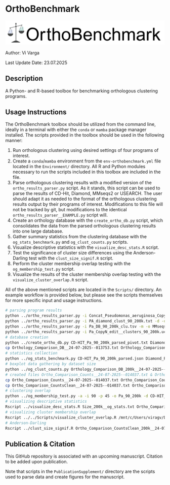 # OrthoBenchmark

![OrthoBenchmark logo](./img/Logo__OrthoBenchmark.png)

Author: Vi Varga

Last Update Date: 23.07.2025


## Description

A Python- and R-based toolbox for benchmarking orthologous clustering programs.


## Usage Instructions

The OrthoBenchmark toolbox should be utilized from the command line, ideally in a terminal with either the `conda` or `mamba` package manager installed. The scripts provided in the toolbox should be used in the following manner:

1. Run orthologous clustering using desired settings of four programs of interest.
2. Create a `conda`/`mamba` environment from the `env-orthobenchmark.yml` file located in the `Environment/` directory. All R and Python modules necessary to run the scripts included in this toolbox are included in the file.
3. Parse orthologous clustering results with a modified version of the `ortho_results_parser.py` script. As it stands, this script can be used to parse the results of CD-Hit, Diamond, MMseqs2 or USEARCH. The user should adapt it as needed to the format of the orthologous clustering results output by their programs of interest. Modifications to this file will not be tracked by git, but modifications to the identical `ortho_results_parser__EXAMPLE.py` script will.
4. Create an orthology database with the `create_ortho_db.py` script, which consolidates the data from the parsed orthologous clustering results into one large database.
5. Gather summary statistics from the clustering database with the `og_stats_benchmark.py` and `og_clust_counts.py` scripts.
6. Visualize descriptive statistics with the `visualize_desc_stats.R` script.
7. Test the significance of cluster size differences using the Anderson-Darling test with the `clust_size_signif.R` script.
8. Perform the cluster membership overlap testing with the `og_membership_test.py` script.
9. Visualize the results of the cluster membership overlap testing with the `visualize_cluster_overlap.R` script.

All of the above mentioned scripts are located in the `Scripts/` directory. An example workflow is provided below, but please see the scripts themselves for more specific input and usage instructions.

```bash
# parsing program results
python ../ortho_results_parser.py -i Concat_Pseudomonas_aeruginosa_CopyN_edit_90_200k.clstr -c -o CD-HIT_Pa_90_200k
python ../ortho_results_parser.py -i PA_diamond_clust_90_200k.txt -d -o Diamond_Pa_90_200k
python ../ortho_results_parser.py -i Pa_DB_90_200k_clu.tsv -m -o MMseqs2_Pa_90_200k
python ../ortho_results_parser.py -i Pa_CopyN_edit__clusters_90_200k.uc -u -o USEARCH_Pa_90_200k
# database creation
python ../create_ortho_db.py CD-HIT_Pa_90_200k_parsed_pivot.txt Diamond_Pa_90_200k_parsed_pivot.txt MMseqs2_Pa_90_200k_parsed_pivot.txt USEARCH_Pa_90_200k_parsed_pivot.txt
cp Orthology_Comparison_DB__24-07-2025--013753.txt Orthology_Comparison_DB_200k__24-07-2025--013753.txt
# statistics collection
python ../og_stats_benchmark.py CD-HIT_Pa_90_200k_parsed.json Diamond_Pa_90_200k_parsed.json MMseqs2_Pa_90_200k_parsed.json USEARCH_Pa_90_200k_parsed.json -NAME Size_200k
# boxplot data gathering by dataset size
python ../og_clust_counts.py Orthology_Comparison_DB_200k__24-07-2025--013753.txt
# created files Ortho_Comparison_Counts__24-07-2025--014037.txt & Ortho_Comparison_CountsClean__24-07-2025--014037.txt
cp Ortho_Comparison_Counts__24-07-2025--014037.txt Ortho_Comparison_Counts_200k__24-07-2025--014037.txt
cp Ortho_Comparison_CountsClean__24-07-2025--014037.txt Ortho_Comparison_CountsClean_200k__24-07-2025--014037.txt
# clustering overlap
python ../og_membership_test.py -a -i 90 -p 45 -o Pa_90_200k -d CD-HIT_Pa_90_200k_parsed.json,Diamond_Pa_90_200k_parsed.json,MMseqs2_Pa_90_200k_parsed.json,USEARCH_Pa_90_200k_parsed.json -n CDHIT,Diamond,MMseqs2,USEARCH
# visualizing descriptive statistics
Rscript ../visualize_desc_stats.R Size_200k__og_stats.txt Ortho_Comparison_CountsClean_200k__24-07-2025--014037.txt
# visualizing cluster membership overlap
Rscript ../../Scripts/visualize_cluster_overlap.R /mnt/c/Users/viragv/Documents/ChalmersG/Clustering/OrthoBenchmark/Manuscript/ParsedResults/ClusterOverlap/Size_200k/Percent_90/og_score_dict.json Comparison_200k_90
# Anderson-Darling
Rscript ../clust_size_signif.R Ortho_Comparison_CountsClean_200k__24-07-2025--014037.txt 90

```


## Publication & Citation

This GitHub repository is associated with an upcoming manuscript. Citation to be added upon publication.

Note that scripts in the `PublicationSupplement/` directory are the scripts used to parse data and create figures for the manuscript.
